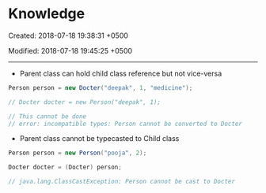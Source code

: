 # Knowledge

Created: 2018-07-18 19:38:31 +0500

Modified: 2018-07-18 19:45:25 +0500

---

- Parent class can hold child class reference but not vice-versa

```java
Person person = new Docter("deepak", 1, "medicine");

// Docter docter = new Person("deepak", 1);

// This cannot be done
// error: incompatible types: Person cannot be converted to Docter
```

- Parent class cannot be typecasted to Child class

```java
Person person = new Person("pooja", 2);

Docter docter = (Docter) person;

// java.lang.ClassCastException: Person cannot be cast to Docter
```

